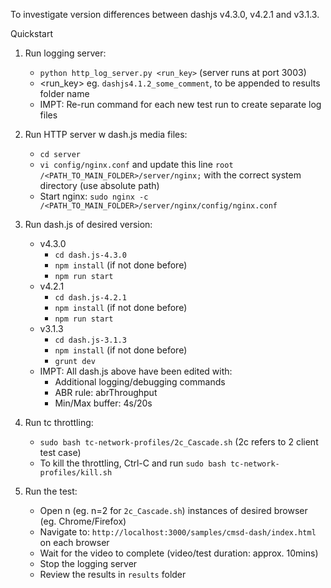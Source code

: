 To investigate version differences between dashjs v4.3.0, v4.2.1 and v3.1.3.

Quickstart

1. Run logging server:
    - `python http_log_server.py <run_key>` (server runs at port 3003)
    - <run_key> eg. `dashjs4.1.2_some_comment`, to be appended to results folder name
    - IMPT: Re-run command for each new test run to create separate log files

1. Run HTTP server w dash.js media files:
    - `cd server`
    - `vi config/nginx.conf` and update this line `root /<PATH_TO_MAIN_FOLDER>/server/nginx;` with the correct system directory (use absolute path)
    - Start nginx: `sudo nginx -c /<PATH_TO_MAIN_FOLDER>/server/nginx/config/nginx.conf`

1. Run dash.js of desired version:
    - v4.3.0
        - `cd dash.js-4.3.0`
        - `npm install` (if not done before)
        - `npm run start`
    - v4.2.1
        - `cd dash.js-4.2.1`
        - `npm install` (if not done before)
        - `npm run start`
    - v3.1.3
        - `cd dash.js-3.1.3`
        - `npm install` (if not done before)
        - `grunt dev`
    - IMPT: All dash.js above have been edited with:
        - Additional logging/debugging commands 
        - ABR rule: abrThroughput
        - Min/Max buffer: 4s/20s

1. Run tc throttling:
    - `sudo bash tc-network-profiles/2c_Cascade.sh` (2c refers to 2 client test case)
    - To kill the throttling, Ctrl-C and run `sudo bash tc-network-profiles/kill.sh`

1. Run the test:
    - Open n (eg. n=2 for `2c_Cascade.sh`) instances of desired browser (eg. Chrome/Firefox)
    - Navigate to: `http://localhost:3000/samples/cmsd-dash/index.html` on each browser
    - Wait for the video to complete (video/test duration: approx. 10mins)
    - Stop the logging server
    - Review the results in `results` folder
